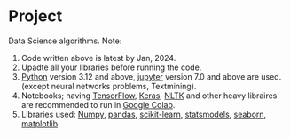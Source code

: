 # Project
Data Science algorithms. 
Note: 
1. Code written above is latest by Jan, 2024.
2. Upadte all your libraries before running the code.
3. [Python](https://www.python.org/) version 3.12 and above, [jupyter](https://jupyter.org/) version 7.0 and above are used. (except neural networks problems, Textmining).
4. Notebooks; having [TensorFlow](https://www.tensorflow.org/), [Keras](https://keras.io/), [NLTK](https://www.nltk.org/) and other heavy libraires are recommended to run in [Google Colab](https://colab.research.google.com/).
5. Libraries used: [Numpy](https://numpy.org/), [pandas](https://pandas.pydata.org/), [scikit-learn](https://scikit-learn.org/stable/), [statsmodels](https://www.statsmodels.org/stable/index.html), [seaborn](https://seaborn.pydata.org/), [matplotlib](https://matplotlib.org/)
